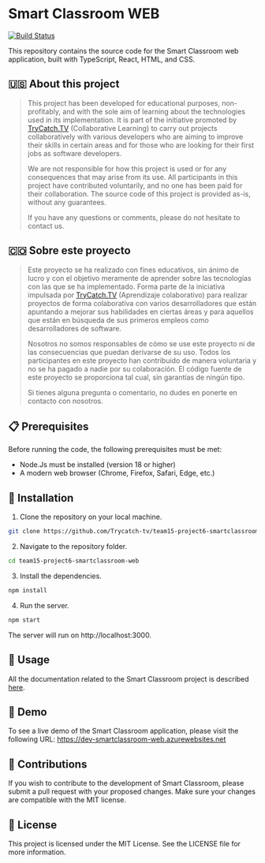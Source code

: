 # Smart Classroom WEB
[![Build Status](https://dev.azure.com/LuisLopezOrg/SmartClassroom/_apis/build/status%2FBuild%20SmartClassroom%20WEB%20-%20DEV?branchName=develop)](https://dev.azure.com/LuisLopezOrg/SmartClassroom/_build/latest?definitionId=4&branchName=develop)

This repository contains the source code for the Smart Classroom web application, built with TypeScript, React, HTML, and CSS.

## 🇺🇸 About this project
> This project has been developed for educational purposes, non-profitably, and with the sole aim of learning about the technologies used in its implementation. It is part of the initiative promoted by [TryCatch.TV](https://linktr.ee/trycatch.tv) (Collaborative Learning) to carry out projects collaboratively with various developers who are aiming to improve their skills in certain areas and for those who are looking for their first jobs as software developers.
> 
> We are not responsible for how this project is used or for any consequences that may arise from its use. All participants in this project have contributed voluntarily, and no one has been paid for their collaboration. The source code of this project is provided as-is, without any guarantees.
> 
> If you have any questions or comments, please do not hesitate to contact us.

## 🇨🇴 Sobre este proyecto
> Este proyecto se ha realizado con fines educativos, sin ánimo de lucro y con el objetivo meramente de aprender sobre las tecnologías con las que se ha implementado. Forma parte de la iniciativa impulsada por [TryCatch.TV](https://linktr.ee/trycatch.tv) (Aprendizaje colaborativo) para realizar proyectos de forma colaborativa con varios desarrolladores que están apuntando a mejorar sus habilidades en ciertas áreas y para aquellos que están en búsqueda de sus primeros empleos como desarrolladores de software.
> 
> Nosotros no somos responsables de cómo se use este proyecto ni de las consecuencias que puedan derivarse de su uso. Todos los participantes en este proyecto han contribuido de manera voluntaria y no se ha pagado a nadie por su colaboración. El código fuente de este proyecto se proporciona tal cual, sin garantías de ningún tipo.
> 
> Si tienes alguna pregunta o comentario, no dudes en ponerte en contacto con nosotros. 

## 📋 Prerequisites
Before running the code, the following prerequisites must be met:

- Node.Js must be installed (version 18 or higher)
- A modern web browser (Chrome, Firefox, Safari, Edge, etc.)

## 🚀 Installation
1. Clone the repository on your local machine.
```sh
git clone https://github.com/Trycatch-tv/team15-project6-smartclassroom-web.git
```

2. Navigate to the repository folder.
```sh
cd team15-project6-smartclassroom-web
```

3. Install the dependencies.
```sh
npm install
```

4. Run the server.
```sh
npm start
```

The server will run on http://localhost:3000.

## 📖 Usage
All the documentation related to the Smart Classroom project is described [here](https://docs.google.com/document/d/1w90BNus2SGBJtNl7b1vn-wyo6W5a8GFgv5v3kku4Qeg/edit?usp=sharing).

## 🎉 Demo
To see a live demo of the Smart Classroom application, please visit the following URL:
https://dev-smartclassroom-web.azurewebsites.net

## 🤝 Contributions
If you wish to contribute to the development of Smart Classroom, please submit a pull request with your proposed changes. Make sure your changes are compatible with the MIT license.

## 📝 License
This project is licensed under the MIT License. See the LICENSE file for more information.